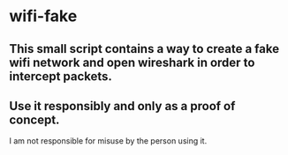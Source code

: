 # wifi-fake

## This small script contains a way to create a fake wifi network and open wireshark in order to intercept packets.
## Use it responsibly and only as a proof of concept.
I am not responsible for misuse by the person using it.
